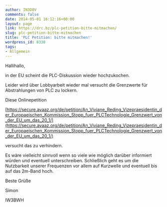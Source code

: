 ```yaml
---
author: IN3DOV
comments: false
date: 2014-05-01 16:12:16+00:00
layout: page
link: https://drc.bz/plc-petition-bitte-mitmachen/
slug: plc-petition-bitte-mitmachen
title: 'PLC Petition: bitte mitmachen!'
wordpress_id: 8338
tags:
- Allgemein
---
```


Hallihallo,

in der EU scheint die PLC-Diskussion wieder hochzukochen.

Leider wird über Lobbyarbeit wieder mal versucht die Grenzwerte für Abstrahlungen von PLC zu lockern.

Diese Onlinepetition

[https://secure.avaaz.org/de/petition/An_Viviane_Reding_Vizepraesidentin_der_Europaeischen_Kommission_Stopp_fuer_PLCTechnologie_Grenzwert_von_der_EU_um_das_20_1/](https://secure.avaaz.org/de/petition/An_Viviane_Reding_Vizepraesidentin_der_Europaeischen_Kommission_Stopp_fuer_PLCTechnologie_Grenzwert_von_der_EU_um_das_20_1/)

versucht das zu verhindern.

Es wäre vielleicht sinnvoll wenn so viele wie möglich darüber informiert würden und eventuell unterschreiben. Schließlich geht es um die Nutzbarkeit unserer Frequenzen vor allem auf Kurzwelle und eventuell bis auf das 2m-Band hoch.

Beste Grüße

Simon

IW3BWH
